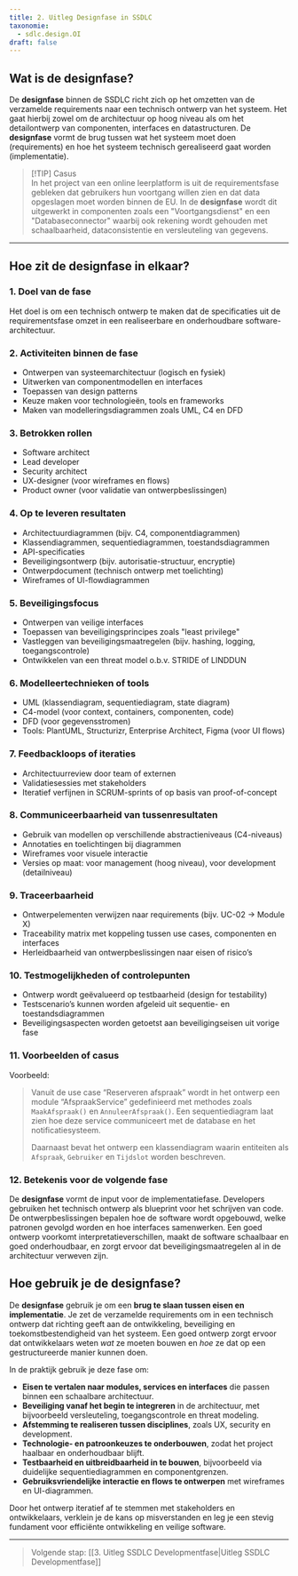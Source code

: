 ```yaml
---
title: 2. Uitleg Designfase in SSDLC
taxonomie:
  - sdlc.design.OI
draft: false
---
```


## Wat is de designfase?

De **designfase** binnen de SSDLC richt zich op het omzetten van de verzamelde requirements naar een technisch ontwerp van het systeem. Het gaat hierbij zowel om de architectuur op hoog niveau als om het detailontwerp van componenten, interfaces en datastructuren. De **designfase** vormt de brug tussen wat het systeem moet doen (requirements) en hoe het systeem technisch gerealiseerd gaat worden (implementatie).

> [!TIP] Casus  
> In het project van een online leerplatform is uit de requirementsfase gebleken dat gebruikers hun voortgang willen zien en dat data opgeslagen moet worden binnen de EU. In de **designfase** wordt dit uitgewerkt in componenten zoals een "Voortgangsdienst" en een "Databaseconnector" waarbij ook rekening wordt gehouden met schaalbaarheid, dataconsistentie en versleuteling van gegevens.

---

## Hoe zit de designfase in elkaar?

### 1. Doel van de fase  
Het doel is om een technisch ontwerp te maken dat de specificaties uit de requirementsfase omzet in een realiseerbare en onderhoudbare software-architectuur.

### 2. Activiteiten binnen de fase  
- Ontwerpen van systeemarchitectuur (logisch en fysiek)  
- Uitwerken van componentmodellen en interfaces  
- Toepassen van design patterns  
- Keuze maken voor technologieën, tools en frameworks  
- Maken van modelleringsdiagrammen zoals UML, C4 en DFD

### 3. Betrokken rollen  
- Software architect  
- Lead developer  
- Security architect  
- UX-designer (voor wireframes en flows)  
- Product owner (voor validatie van ontwerpbeslissingen)

### 4. Op te leveren resultaten  
- Architectuurdiagrammen (bijv. C4, componentdiagrammen)  
- Klassendiagrammen, sequentiediagrammen, toestandsdiagrammen  
- API-specificaties  
- Beveiligingsontwerp (bijv. autorisatie-structuur, encryptie)  
- Ontwerpdocument (technisch ontwerp met toelichting)  
- Wireframes of UI-flowdiagrammen

### 5. Beveiligingsfocus  
- Ontwerpen van veilige interfaces  
- Toepassen van beveiligingsprincipes zoals "least privilege"  
- Vastleggen van beveiligingsmaatregelen (bijv. hashing, logging, toegangscontrole)  
- Ontwikkelen van een threat model o.b.v. STRIDE of LINDDUN

### 6. Modelleertechnieken of tools  
- UML (klassendiagram, sequentiediagram, state diagram)  
- C4-model (voor context, containers, componenten, code)  
- DFD (voor gegevensstromen)  
- Tools: PlantUML, Structurizr, Enterprise Architect, Figma (voor UI flows)

### 7. Feedbackloops of iteraties  
- Architectuurreview door team of externen  
- Validatiesessies met stakeholders  
- Iteratief verfijnen in SCRUM-sprints of op basis van proof-of-concept  

### 8. Communiceerbaarheid van tussenresultaten  
- Gebruik van modellen op verschillende abstractieniveaus (C4-niveaus)  
- Annotaties en toelichtingen bij diagrammen  
- Wireframes voor visuele interactie  
- Versies op maat: voor management (hoog niveau), voor development (detailniveau)

### 9. Traceerbaarheid  
- Ontwerpelementen verwijzen naar requirements (bijv. UC-02 → Module X)  
- Traceability matrix met koppeling tussen use cases, componenten en interfaces  
- Herleidbaarheid van ontwerpbeslissingen naar eisen of risico’s

### 10. Testmogelijkheden of controlepunten  
- Ontwerp wordt geëvalueerd op testbaarheid (design for testability)  
- Testscenario’s kunnen worden afgeleid uit sequentie- en toestandsdiagrammen  
- Beveiligingsaspecten worden getoetst aan beveiligingseisen uit vorige fase

### 11. Voorbeelden of casus  
Voorbeeld:  
> Vanuit de use case “Reserveren afspraak” wordt in het ontwerp een module “AfspraakService” gedefinieerd met methodes zoals `MaakAfspraak()` en `AnnuleerAfspraak()`. Een sequentiediagram laat zien hoe deze service communiceert met de database en het notificatiesysteem.  
>  
> Daarnaast bevat het ontwerp een klassendiagram waarin entiteiten als `Afspraak`, `Gebruiker` en `Tijdslot` worden beschreven.

### 12. Betekenis voor de volgende fase  
De **designfase** vormt de input voor de implementatiefase. Developers gebruiken het technisch ontwerp als blueprint voor het schrijven van code. De ontwerpbeslissingen bepalen hoe de software wordt opgebouwd, welke patronen gevolgd worden en hoe interfaces samenwerken. Een goed ontwerp voorkomt interpretatieverschillen, maakt de software schaalbaar en goed onderhoudbaar, en zorgt ervoor dat beveiligingsmaatregelen al in de architectuur verweven zijn.

## Hoe gebruik je de designfase?
De **designfase** gebruik je om een **brug te slaan tussen eisen en implementatie**. Je zet de verzamelde requirements om in een technisch ontwerp dat richting geeft aan de ontwikkeling, beveiliging en toekomstbestendigheid van het systeem. Een goed ontwerp zorgt ervoor dat ontwikkelaars weten _wat_ ze moeten bouwen en _hoe_ ze dat op een gestructureerde manier kunnen doen.

In de praktijk gebruik je deze fase om:
- **Eisen te vertalen naar modules, services en interfaces** die passen binnen een schaalbare architectuur.
- **Beveiliging vanaf het begin te integreren** in de architectuur, met bijvoorbeeld versleuteling, toegangscontrole en threat modeling.
- **Afstemming te realiseren tussen disciplines**, zoals UX, security en development.
- **Technologie- en patroonkeuzes te onderbouwen**, zodat het project haalbaar en onderhoudbaar blijft.
- **Testbaarheid en uitbreidbaarheid in te bouwen**, bijvoorbeeld via duidelijke sequentiediagrammen en componentgrenzen.
- **Gebruiksvriendelijke interactie en flows te ontwerpen** met wireframes en UI-diagrammen.

Door het ontwerp iteratief af te stemmen met stakeholders en ontwikkelaars, verklein je de kans op misverstanden en leg je een stevig fundament voor efficiënte ontwikkeling en veilige software.

---

> Volgende stap: [[3. Uitleg SSDLC Developmentfase|Uitleg SSDLC Developmentfase]]

